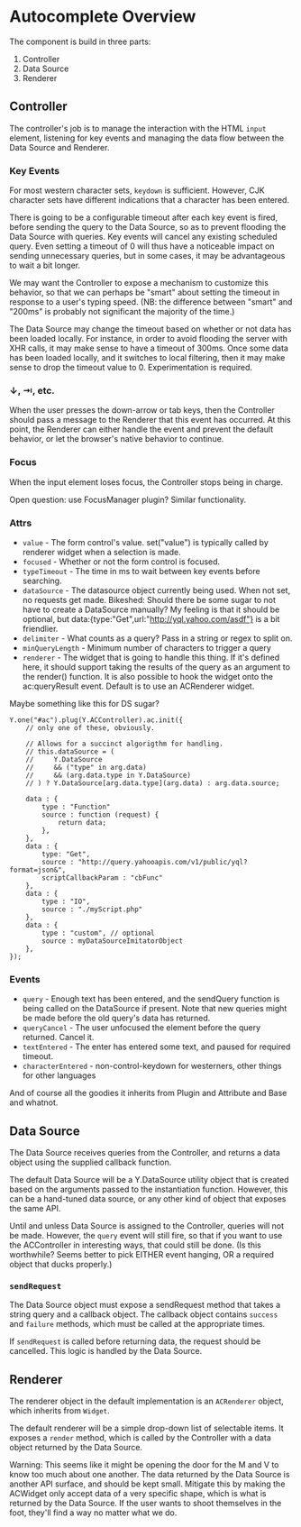 # Autocomplete Overview

The component is build in three parts:

1. Controller
2. Data Source
3. Renderer

## Controller

The controller's job is to manage the interaction with the HTML `input` element, listening for key events and managing the data flow between the Data Source and Renderer.

### Key Events

For most western character sets, `keydown` is sufficient.  However, CJK character sets have different indications that a character has been entered.

There is going to be a configurable timeout after each key event is fired, before sending the query to the Data Source, so as to prevent flooding the Data Source with queries.  Key events will cancel any existing scheduled query.  Even setting a timeout of 0 will thus have a noticeable impact on sending unnecessary queries, but in some cases, it may be advantageous to wait a bit longer.

We may want the Controller to expose a mechanism to customize this behavior, so that we can perhaps be "smart" about setting the timeout in response to a user's typing speed.  (NB: the difference between "smart" and "200ms" is probably not significant the majority of the time.)

The Data Source may change the timeout based on whether or not data has been loaded locally.  For instance, in order to avoid flooding the server with XHR calls, it may make sense to have a timeout of 300ms.  Once some data has been loaded locally, and it switches to local filtering, then it may make sense to drop the timeout value to 0.  Experimentation is required.

### ↓, ⇥, etc.

When the user presses the down-arrow or tab keys, then the Controller should pass a message to the Renderer that this event has occurred.  At this point, the Renderer can either handle the event and prevent the default behavior, or let the browser's native behavior to continue.

### Focus

When the input element loses focus, the Controller stops being in charge.

Open question: use FocusManager plugin?  Similar functionality.

### Attrs

* `value` - The form control's value.  set("value") is typically called by renderer widget when a selection is made.
* `focused` - Whether or not the form control is focused.
* `typeTimeout` - The time in ms to wait between key events before searching.
* `dataSource` - The datasource object currently being used.  When not set, no requests get made.
	Bikeshed: Should there be some sugar to not have to create a DataSource manually?  My feeling is
	that it should be optional, but data:{type:"Get",url:"http://yql.yahoo.com/asdf"} is a bit
	friendlier.
* `delimiter` - What counts as a query?  Pass in a string or regex to split on.
* `minQueryLength` - Minimum number of characters to trigger a query
* `renderer` - The widget that is going to handle this thing.  If it's defined here, it should support taking the results of the query as an argument to the render() function.  It is also possible to hook the widget onto the ac:queryResult event.  Default is to use an ACRenderer widget.

Maybe something like this for DS sugar?

    Y.one("#ac").plug(Y.ACController).ac.init({
        // only one of these, obviously.

        // Allows for a succinct algorigthm for handling.
        // this.dataSource = (
        //     Y.DataSource
        //     && ("type" in arg.data)
        //     && (arg.data.type in Y.DataSource)
        // ) ? Y.DataSource[arg.data.type](arg.data) : arg.data.source;
        
        data : {
            type : "Function"
            source : function (request) {
                return data;
            },
        },
        data : {
            type: "Get",
            source : "http://query.yahooapis.com/v1/public/yql?format=json&",
            scriptCallbackParam : "cbFunc"
        },
        data : {
            type : "IO",
            source : "./myScript.php"
        },
        data : {
            type : "custom", // optional
            source : myDataSourceImitatorObject
        },
    });

### Events

* `query` - Enough text has been entered, and the sendQuery function is being called on the DataSource if present.  Note that new queries might be made before the old query's data has returned.
* `queryCancel` - The user unfocused the element before the query returned.  Cancel it.
* `textEntered` - The enter has entered some text, and paused for required timeout.
* `characterEntered` - non-control-keydown for westerners, other things for other languages

And of course all the goodies it inherits from Plugin and Attribute and Base and whatnot.

## Data Source

The Data Source receives queries from the Controller, and returns a data object using the supplied callback function.

The default Data Source will be a Y.DataSource utility object that is created based on the arguments passed to the instantiation function.  However, this can be a hand-tuned data source, or any other kind of object that exposes the same API.

Until and unless Data Source is assigned to the Controller, queries will not be made.  However, the `query` event will still fire, so that if you want to use the ACController in interesting ways, that could still be done.  (Is this worthwhile?  Seems better to pick EITHER event hanging, OR a required object that ducks properly.)

### `sendRequest`

The Data Source object must expose a sendRequest method that takes a string query and a callback object.  The callback object contains `success` and `failure` methods, which must be called at the appropriate times.

If `sendRequest` is called before returning data, the request should be cancelled.  This logic is handled by the Data Source.

## Renderer

The renderer object in the default implementation is an `ACRenderer` object, which inherits from `Widget`.

The default renderer will be a simple drop-down list of selectable items.  It exposes a `render` method, which is called by the Controller with a data object returned by the Data Source.

Warning: This seems like it might be opening the door for the M and V to know too much about one another.  The data returned by the Data Source is another API surface, and should be kept small.  Mitigate this by making the ACWidget only accept data of a very specific shape, which is what is returned by the Data Source.  If the user wants to shoot themselves in the foot, they'll find a way no matter what we do.





